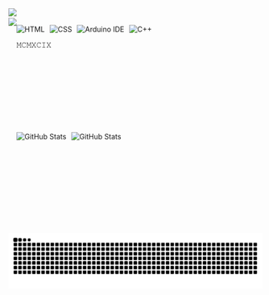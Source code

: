 <div align="left">
  <a href="https://git.io/typing-svg">
    <img src="https://readme-typing-svg.demolab.com?font=Pixelify+Sans&size=30&pause=1000&color=433D8B&random=true&width=435&lines=print(%22Hello!%22)">
  </a>
</div>

<img align="left" style="padding-rigth: 10px;" height="250" src="https://i.pinimg.com/736x/9b/18/d6/9b18d68b3d412dea0f079d4b40015266.jpg">

<img 
  align="left"
  alt="HTML" 
  height="30" 
  style="padding-right: 10px;"
  src="https://img.shields.io/badge/HTML5-E34F26?style=for-the-badge&logo=html5&logoColor=white"/>

<img 
  align="left"
  alt="CSS" 
  height="30" 
  style="padding-right: 10px;"
  src="https://img.shields.io/badge/CSS3-1572B6?style=for-the-badge&logo=css&logoColor=white"/>

<img 
  align="left"
  alt="Arduino IDE" 
  height="30" 
  style="padding-right: 10px;"
  src="https://img.shields.io/badge/Arduino_IDE-00979D?style=for-the-badge&logo=arduino&logoColor=white"/>

<img 
  align="left"
  alt="C++" 
  height="30" 
  style="padding-right: 10px;"
  src="https://img.shields.io/badge/C%2B%2B-00599C?style=for-the-badge&logo=c%2B%2B&logoColor=white"/>
  <br>
  
  <p aling="left">𝙼𝙲𝙼𝚇𝙲𝙸𝚇<p/>

<br>
<br>
<br>
<br>
<br>
<br>
<br>
<br>

<img 
    align="left"
    alt="GitHub Stats" 
    height="200" 
    style="padding-right: 10px;" 
    src="https://github-readme-stats.vercel.app/api?username=s-Lore&show_icons=true&bg_color=0F0E0E&title_color=433D8B&border_color=433D8B&text_color=B6B09F&icon_color=6A669D&locale=pt-br"
  />

<img  
    align="left"
    alt="GitHub Stats" 
    height="200" 
    style="padding-right: 10px;" 
    src="https://github-readme-stats.vercel.app/api/top-langs/?username=s-Lore&layout=compact&bg_color=0F0E0E&title_color=433D8B&border_color=433D8B&text_color=B6B09F"
  />
  
<picture>
  <source media="(prefers-color-scheme: dark)" srcset="https://raw.githubusercontent.com/s-Lore/s-Lore/output/github-contribution-grid-snake-dark.svg">
  <source media="(prefers-color-scheme: light)" srcset="https://raw.githubusercontent.com/s-Lore/s-Lore/output/github-contribution-grid-snake.svg">
  <img alt="github contribution grid snake animation" src="https://raw.githubusercontent.com/s-Lore/s-Lore/output/github-contribution-grid-snake.svg">
</picture>
